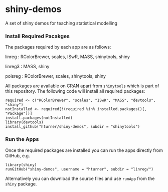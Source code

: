 # shiny-demos

A set of shiny demos for teaching statistical modelling

### Install Required Pacakges

The packages required by each app are as follows:

linreg
:    RColorBrewer, scales, ISwR, MASS, shinytools, shiny

linreg3
:    MASS, shiny

poisreg
:    RColorBrewer, scales, shinytools, shiny

All packages are available on CRAN apart from `shinytools` which is part of this repository. The following code will install all required packages:
    
    required <- c("RColorBrewer", "scales", "ISwR", "MASS", "devtools", "shiny")
    notInstalled <- required[!(required %in% installed.packages()[, "Package"])]
    install.packages(notInstalled)
    library(devtools)
    install_github("hturner/shiny-demos", subdir = "shinytools")
    
### Run the Apps

Once the required packages are installed you can run the apps directly from GitHub, e.g.

    library(shiny)
    runGitHub("shiny-demos", username = "hturner", subdir = "linreg/")
    
Alternatively you can download the source files and use `runApp` from the `shiny` package.